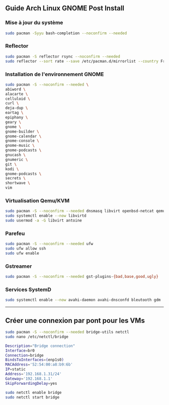 ## Guide Arch Linux GNOME Post Install

### Mise à jour du système
```sh
sudo pacman -Syyu bash-completion --noconfirm --needed
```

### Reflector
```sh
sudo pacman -S reflector rsync --noconfirm --needed
sudo reflector --sort rate --save /etc/pacman.d/mirrorlist --country France --protocol https --latest 5 --verbose
```

### Installation de l'environnement GNOME
```sh
sudo pacman -S --noconfirm --needed \
abiword \
alacarte \
celluloid \
curl \
deja-dup \
eartag \
epiphany \
geary \
gnome \
gnome-builder \
gnome-calendar \
gnome-console \
gnome-music \
gnome-podcasts \
gnucash \
gnumeric \
git \
kodi \
gnome-podcasts \
secrets \
shortwave \
vim 
```

### Virtualisation Qemu/KVM
```sh
sudo pacman -S --noconfirm --needed dnsmasq libvirt openbsd-netcat qemu virt-manager
sudo systemctl enable --now libvirtd
sudo usermod -a -G libvirt antoine
```
### Parefeu
```sh
sudo pacman -S --noconfirm --needed ufw
sudo ufw allow ssh
sudo ufw enable
```

### Gstreamer
```sh
sudo pacman -S --noconfirm --needed gst-plugins-{bad,base,good,ugly}
```

### Services SystemD
```sh
sudo systemctl enable --now avahi-daemon avahi-dnsconfd bleutooth gdm 
```

---

## Créer une connexion par pont pour les VMs
```sh
sudo pacman -S --noconfirm --needed bridge-utils netctl
sudo nano /etc/netctl/bridge

Description="Bridge connection"
Interface=br0
Connection=bridge
BindsToInterfaces=(enp1s0)
MACAddress='52:54:00:a8:b9:6b'
IP=static
Address='192.168.1.31/24'
Gateway='192.168.1.1'
SkipForwardingDelay=yes
```

```sh
sudo netctl enable bridge
sudo netctl start bridge
```
